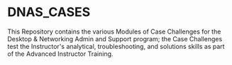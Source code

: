 # DNAS_CASES
This Repository contains the various Modules of Case Challenges for the Desktop &amp; Networking Admin and Support program; the Case Challenges test the Instructor's analytical, troubleshooting, and solutions skills as part of the Advanced Instructor Training.
